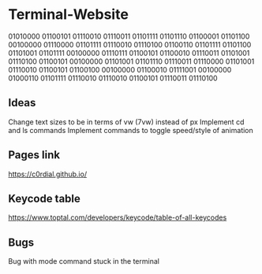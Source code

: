# Terminal-Website
01010000 01100101 01110010 01110011 01101111 01101110 01100001 01101100 00100000 01110000 01101111 01110010 01110100 01100110 01101111 01101100 01101001 01101111 00100000 01110111 01100101 01100010 01110011 01101001 01110100 01100101 00100000 01101001 01101110 01110011 01110000 01101001 01110010 01100101 01100100 00100000 01100010 01111001 00100000 01000110 01101111 01110010 01110010 01100101 01110011 01110100 


## Ideas
Change text sizes to be in terms of vw (7vw) instead of px
Implement cd and ls commands
Implement commands to toggle speed/style of animation

## Pages link
https://c0rdial.github.io/

## Keycode table
https://www.toptal.com/developers/keycode/table-of-all-keycodes

## Bugs
Bug with mode command stuck in the terminal
